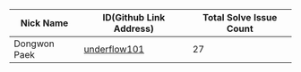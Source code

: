 |Nick Name|ID(Github Link Address)|Total Solve Issue Count|
|-|-|-|
|Dongwon Paek|[underflow101](https://github.com/underflow101)|27|
